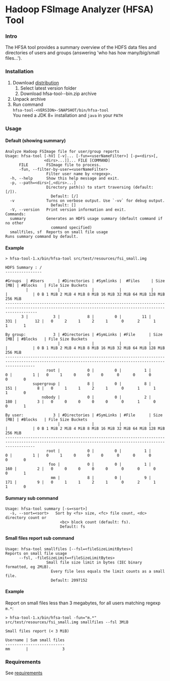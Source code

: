 # Hadoop FSImage Analyzer (HFSA) Tool

### Intro

The HFSA tool provides a summary overview of the HDFS data files and directories of users and groups
(answering 'who has how many/big/small files...').

### Installation

1. Download [distribution](https://repo1.maven.org/maven2/de/m3y/hadoop/hdfs/hfsa/hfsa-tool/)
    1. Select latest version folder
    2. Download hfsa-tool-<VERSION>-bin.zip archive
2. Unpack archive
3. Run command  
   `hfsa-tool-<VERSION>-SNAPSHOT/bin/hfsa-tool`  
   You need a JDK 8+ installation and `java` in your `PATH`
   
### Usage

#### Default (showing summary)
```
Analyze Hadoop FSImage file for user/group reports
Usage: hfsa-tool [-hV] [-v]... [-fun=<userNameFilter>] [-p=<dirs>[,
                 <dirs>...]]... FILE [COMMAND]
      FILE        FSImage file to process.
      -fun, --filter-by-user=<userNameFilter>
                  Filter user name by <regexp>.
  -h, --help      Show this help message and exit.
  -p, --path=<dirs>[,<dirs>...]
                  Directory path(s) to start traversing (default: [/]).
                    Default: [/]
  -v              Turns on verbose output. Use `-vv` for debug output.
                    Default: []
  -V, --version   Print version information and exit.
Commands:
  summary         Generates an HDFS usage summary (default command if no other
                    command specified)
  smallfiles, sf  Reports on small file usage
Runs summary command by default.
```

#### Example
```
> hfsa-tool-1.x/bin/hfsa-tool src/test/resources/fsi_small.img 

HDFS Summary : /
----------------

#Groups  | #Users      | #Directories | #Symlinks |  #Files     | Size [MB] | #Blocks   | File Size Buckets 
         |             |              |           |             |           |           | 0 B 1 MiB 2 MiB 4 MiB 8 MiB 16 MiB 32 MiB 64 MiB 128 MiB 256 MiB
----------------------------------------------------------------------------------------------------------------------------------------------------------
       3 |           3 |            8 |         0 |         11 |       331 |        12 |   0     2     1     2     1      0      2      1       1       1

By group:            3 | #Directories | #SymLinks | #File      | Size [MB] | #Blocks   | File Size Buckets
                       |              |           |            |           |           | 0 B 1 MiB 2 MiB 4 MiB 8 MiB 16 MiB 32 MiB 64 MiB 128 MiB 256 MiB
---------------------------------------------------------------------------------------------------------------------------------------------------------
                  root |            0 |         0 |          1 |         0 |         1 |   0     1     0     0     0      0      0      0       0       0
            supergroup |            8 |         0 |          8 |       151 |         8 |   0     1     1     2     1      0      1      1       1       0
                nobody |            0 |         0 |          2 |       180 |         3 |   0     0     0     0     0      0      1      0       0       1

By user:             3 | #Directories | #SymLinks | #File      | Size [MB] | #Blocks   | File Size Buckets
                       |              |           |            |           |           | 0 B 1 MiB 2 MiB 4 MiB 8 MiB 16 MiB 32 MiB 64 MiB 128 MiB 256 MiB
---------------------------------------------------------------------------------------------------------------------------------------------------------
                  root |            0 |         0 |          1 |         0 |         1 |   0     1     0     0     0      0      0      0       0       0
                   foo |            0 |         0 |          1 |       160 |         2 |   0     0     0     0     0      0      0      0       0       1
                    mm |            8 |         0 |          9 |       171 |         9 |   0     1     1     2     1      0      2      1       1       0

```
#### Summary sub command
```
Usage: hfsa-tool summary [-s=<sort>]
  -s, --sort=<sort>   Sort by <fs> size, <fc> file count, <dc> directory count or
                        <bc> block count (default: fs).
                        Default: fs
```

#### Small files report sub command
```
Usage: hfsa-tool smallfiles [--fsl=<fileSizeLimitBytes>]
Reports on small file usage
      --fsl, -fileSizeLimit=<fileSizeLimitBytes>
                  Small file size limit in bytes (IEC binary formatted, eg 2MiB).
                    Every file less equals the limit counts as a small file.
                    Default: 2097152
```

#### Example
Report on small files less than 3 megabytes, for all users matching regexp `m.*`:

```
> hfsa-tool-1.x/bin/hfsa-tool -fun="m.*" src/test/resources/fsi_small.img smallfiles --fsl 3MiB

Small files report (< 3 MiB)

Username | Sum small files
--------------------------
mm       |               3
```
### Requirements 

See [requirements](../README.md#requirements)
